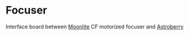 # Focuser

Interface board between [Moonlite](https://focuser.com/products.php) CF motorized focuser and [Astroberry](https://www.astroberry.io) 
